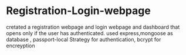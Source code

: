 # Registration-Login-webpage
cretated a registration webpage and login webpage and dashboard that opens only if the user has authenticated.
used express,mongoose as database , passport-local Strategy for authentication, bcrypt for encreyption


